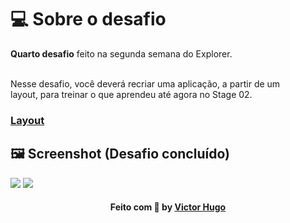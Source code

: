 # 💻 Sobre o desafio

<strong>Quarto desafio</strong> feito na segunda semana do Explorer.<br><br>

Nesse desafio, você deverá recriar uma aplicação, a partir de um layout, para treinar o que aprendeu até agora no Stage 02.

<h3><a href="https://www.figma.com/proto/EdKjPWjC8ZlbnH4XzTObv2/Explorer?node-id=16%3A106&scaling=contain&page-id=0%3A1">Layout</a></h3>

## 🖼 Screenshot (Desafio concluído)

<img src="https://i.imgur.com/Sd5ifYn.png">
<img src="https://i.imgur.com/vCzOWeQ.png">

<h4 align="center">
    Feito com 💜 by <a href="https://www.linkedin.com/in/victorhugolessa/" target="_blank">Victor Hugo</a>
</h4>
